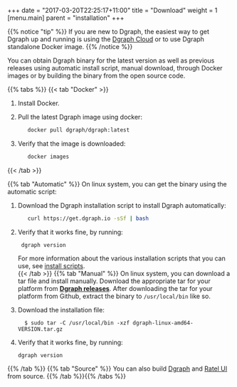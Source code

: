 +++
date = "2017-03-20T22:25:17+11:00"
title = "Download"
weight = 1
[menu.main]
    parent = "installation"
+++

{{% notice "tip" %}}
If you are new to Dgraph, the easiest way to get Dgraph up and running is using the [Dgraph Cloud](https://cloud.dgraph.io/) or to use Dgraph standalone Docker image.
{{% /notice %}}


You can obtain Dgraph binary for the latest version as well as previous releases using automatic install script, manual download, through Docker images  or by building the binary from the open source code.


{{% tabs %}} {{< tab "Docker" >}}
1. Install Docker.

1. Pull the latest Dgraph image using docker:
   ```sh
      docker pull dgraph/dgraph:latest
   ```
1. Verify that the image is downloaded:

   ```sh
      docker images
    ```
{{< /tab >}} 

{{% tab "Automatic" %}}
On linux system, you can get the binary using the automatic script:
1. Download the Dgraph installation script to install Dgraph automatically:
   ```sh
      curl https://get.dgraph.io -sSf | bash
   ```   

1. Verify that it works fine, by running:
    ```
     dgraph version
    ```
   For more information about the various installation scripts that you can use, see [install scripts](https://github.com/dgraph-io/Install-Dgraph).   
{{< /tab >}}
{{% tab "Manual" %}}
On linux system, you can download a tar file and install manually. 
Download the appropriate tar for your platform from **[Dgraph releases](https://github.com/dgraph-io/dgraph/releases)**. After downloading the tar for your platform from Github, extract the binary to `/usr/local/bin` like so.

1. Download the installation file:
    ```
      $ sudo tar -C /usr/local/bin -xzf dgraph-linux-amd64-VERSION.tar.gz
    ```
1. Verify that it works fine, by running:
     ```
     dgraph version
     ```     
{{% /tab %}}
{{% tab "Source" %}}
You can also build [Dgraph](https://github.com/dgraph-io/dgraph/blob/master/CONTRIBUTING.md) and [Ratel UI](https://github.com/dgraph-io/ratel/blob/master/INSTRUCTIONS.md) from source.
{{% /tab %}}{{% /tabs %}}

